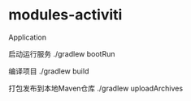 # modules-activiti


Application

启动运行服务
./gradlew bootRun

编译项目
./gradlew build

打包发布到本地Maven仓库
./gradlew uploadArchives
